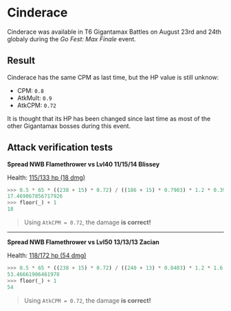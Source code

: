 # Cinderace

Cinderace was available in T6 Gigantamax Battles on August 23rd and 24th globaly during the *Go Fest: Max Finale* event.

## Result

Cinderace has the same CPM as last time, but the HP value is still unknow:

- CPM: `0.8`
- AtkMult: `0.9`
- AtkCPM: `0.72`

It is thought that its HP has been changed since last time as most of the other Gigantamax bosses during this event.

## Attack verification tests

**Spread NWB Flamethrower vs Lvl40 11/15/14 Blissey**

Health: [115/133 hp (18 dmg)](../../res/cinderace_01.png)

```python
>>> 0.5 * 65 * ((238 + 15) * 0.72) / ((186 + 15) * 0.7903) * 1.2 * 0.390625
17.469867856717926
>>> floor(_) + 1
18
```

> Using `AtkCPM = 0.72`, the damage **is correct!**

---

**Spread NWB Flamethrower vs Lvl50 13/13/13 Zacian**

Health: [118/172 hp (54 dmg)](../../res/cinderace_02.png)

```python
>>> 0.5 * 65 * ((238 + 15) * 0.72) / ((240 + 13) * 0.8403) * 1.2 * 1.6
53.46661906461978
>>> floor(_) + 1
54
```

> Using `AtkCPM = 0.72`, the damage **is correct!**
